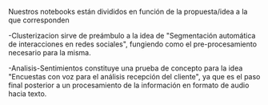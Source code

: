 Nuestros notebooks están divididos en función de la propuesta/idea a la que corresponden

-Clusterizacion sirve de preámbulo a la idea de "Segmentación automática de interacciones en redes sociales", fungiendo como el pre-procesamiento necesario para la misma.

-Analisis-Sentimientos constituye una prueba de concepto para la idea "Encuestas con voz para el análisis recepción del cliente", ya que es el paso final posterior a un procesamiento de la información en formato de audio hacia texto.
